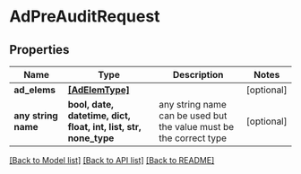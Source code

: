 # AdPreAuditRequest


## Properties
Name | Type | Description | Notes
------------ | ------------- | ------------- | -------------
**ad_elems** | [**[AdElemType]**](AdElemType.md) |  | [optional] 
**any string name** | **bool, date, datetime, dict, float, int, list, str, none_type** | any string name can be used but the value must be the correct type | [optional]

[[Back to Model list]](../README.md#documentation-for-models) [[Back to API list]](../README.md#documentation-for-api-endpoints) [[Back to README]](../README.md)


